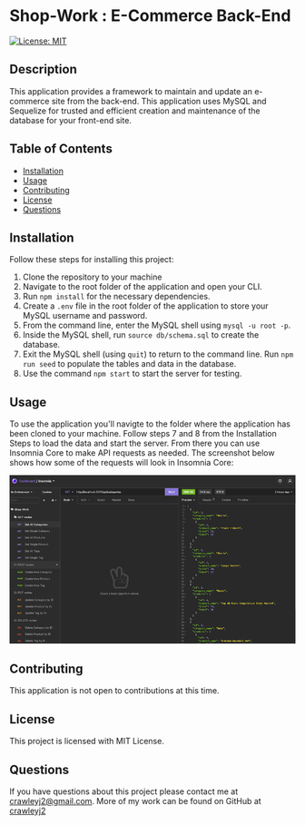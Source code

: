 # Shop-Work : E-Commerce Back-End

  [![License: MIT](https://img.shields.io/badge/License-MIT-blue.svg)](https://opensource.org/licenses/MIT)

## Description

  This application provides a framework to maintain and update an e-commerce site from the back-end. This application uses MySQL and Sequelize for trusted and efficient creation and maintenance of the database for your front-end site.

## Table of Contents

  * [Installation](#installation)
  * [Usage](#usage)
  * [Contributing](#contributing)
  * [License](#license)
  * [Questions](#questions)
  
## Installation

Follow these steps for installing this project:
1. Clone the repository to your machine
2. Navigate to the root folder of the application and open your CLI.
3. Run `npm install` for the necessary dependencies.
4. Create a `.env` file in the root folder of the application to store your MySQL username and password.
5. From the command line, enter the MySQL shell using `mysql -u root -p`.
6. Inside the MySQL shell, run `source db/schema.sql` to create the database.
7. Exit the MySQL shell (using `quit`) to return to the command line. Run `npm run seed` to populate the tables and data in the database.
8. Use the command `npm start` to start the server for testing.

## Usage

To use the application you'll navigte to the folder where the application has been cloned to your machine. Follow steps 7 and 8 from the Installation Steps to load the data and start the server. From there you can use Insomnia Core to make API requests as needed. The screenshot below shows how some of the requests will look in Insomnia Core:

![API Screenshot](./assets/images/APIshot.png)

## Contributing

  This application is not open to contributions at this time.

## License

  This project is licensed with MIT License.

## Questions

  If you have questions about this project please contact me at [crawleyj2@gmail.com](mailto:crawleyj2@gmail.com).
  More of my work can be found on GitHub at [crawleyj2](https://github.com/crawleyj2)

